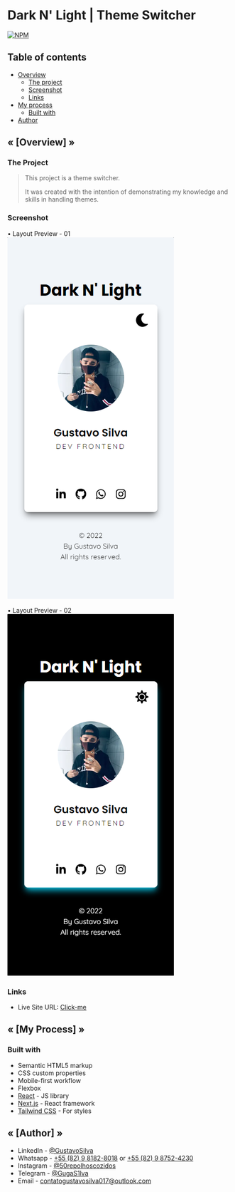 # Dark N' Light | Theme Switcher
[![NPM](https://img.shields.io/npm/l/react)](https://github.com/GugaS1lva/GugaT-018--Dark-N-Light-Theme-Switcher/blob/main/LICENSE) 

<h2>Table of contents</h2>

- [Overview](#overview)
  - [The project](#the-project)
  - [Screenshot](#screenshot)
  - [Links](#links)
- [My process](#my-process)
  - [Built with](#built-with)
- [Author](#author)


<h2 id="overview"><strong>« [Overview] »</strong></h2>

<h3 id="the-project"><strong>The Project</strong></h3>

> This project is a theme switcher.
>
> It was created with the intention of demonstrating my knowledge and skills in handling themes.

<h3 id="screenshot"><strong>Screenshot</strong></h3>

• Layout Preview - 01 <br>
![Mobile](./public/design/iPhone-XS.png)

• Layout Preview - 02 <br>
![Web](./public/design/iPhone-XS-Dark.png)


<h3 id="links"><strong>Links</strong></h3>

- Live Site URL: [Click-me](https://guga-t-018-dark-n-light-theme-switcher-kzau.vercel.app/)

<h2 id="my-process"><strong>« [My Process] »</strong></h2>

<h3 id="built-with"><strong>Built with</strong></h3>

- Semantic HTML5 markup
- CSS custom properties
- Mobile-first workflow
- Flexbox
- [React](https://reactjs.org/) - JS library
- [Next.js](https://nextjs.org/) - React framework
- [Tailwind CSS](https://tailwindcss.com/) - For styles

<h2 id="author"><strong>« [Author] »</strong></h2>

- LinkedIn - [@GustavoSilva](https://www.linkedin.com/in/guga-silva-124706233/)
- Whatsapp - [+55 (82) 9 8182-8018](https://wa.me/558281828018) or [+55 (82) 9 8752-4230](https://wa.me/558287524230)
- Instagram - [@50repolhoscozidos](https://www.instagram.com/50repolhoscozidos/)
- Telegram - [@GugaS1lva](https://t.me/GugaS1lva)
- Email - [contatogustavosilva017@outlook.com](mailto:contatogustavosilva017@outlook.com)